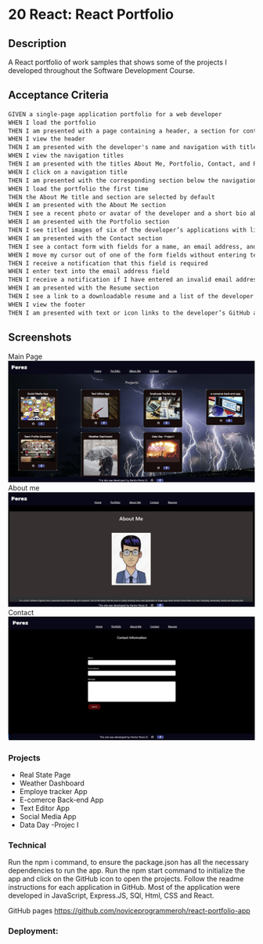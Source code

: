 # 20 React: React Portfolio


## Description
A React portfolio of work samples that shows some of the projects I developed
throughout the Software Development Course. 


## Acceptance Criteria

```md
GIVEN a single-page application portfolio for a web developer
WHEN I load the portfolio
THEN I am presented with a page containing a header, a section for content, and a footer
WHEN I view the header
THEN I am presented with the developer's name and navigation with titles corresponding to different sections of the portfolio
WHEN I view the navigation titles
THEN I am presented with the titles About Me, Portfolio, Contact, and Resume, and the title corresponding to the current section is highlighted
WHEN I click on a navigation title
THEN I am presented with the corresponding section below the navigation without the page reloading and that title is highlighted
WHEN I load the portfolio the first time
THEN the About Me title and section are selected by default
WHEN I am presented with the About Me section
THEN I see a recent photo or avatar of the developer and a short bio about them
WHEN I am presented with the Portfolio section
THEN I see titled images of six of the developer’s applications with links to both the deployed applications and the corresponding GitHub repositories
WHEN I am presented with the Contact section
THEN I see a contact form with fields for a name, an email address, and a message
WHEN I move my cursor out of one of the form fields without entering text
THEN I receive a notification that this field is required
WHEN I enter text into the email address field
THEN I receive a notification if I have entered an invalid email address
WHEN I am presented with the Resume section
THEN I see a link to a downloadable resume and a list of the developer’s proficiencies
WHEN I view the footer
THEN I am presented with text or icon links to the developer’s GitHub and LinkedIn profiles, and their profile on a third platform (Stack Overflow, Twitter)
```

## Screenshots
Main Page
![This is an image](/src/Assets/recentmainpage.JPG)
About me
![This is an image](/src/Assets/aboutme.JPG)
Contact
![This is an image](/src/Assets/contactform.JPG)


### Projects
- Real State Page
- Weather Dashboard
- Employe tracker App
- E-comerce Back-end App
- Text Editor App
- Social Media App
- Data Day -Projec I


### Technical
Run the npm i command, to ensure the package.json has all the necessary dependencies to run the app. Run the npm start command to initialize the app and click on the GitHub icon to open the projects. Follow the readme instructions for each application in GitHub. 
Most of the application were developed in JavaScript, Express.JS, SQl, Html, CSS and React.


GitHub pages
https://github.com/noviceprogrammeroh/react-portfolio-app

### Deployment:


